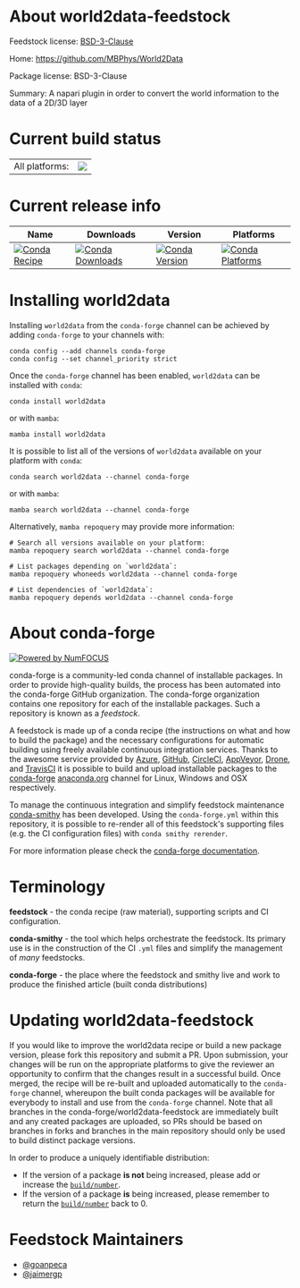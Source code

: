 About world2data-feedstock
==========================

Feedstock license: [BSD-3-Clause](https://github.com/conda-forge/world2data-feedstock/blob/main/LICENSE.txt)

Home: https://github.com/MBPhys/World2Data

Package license: BSD-3-Clause

Summary: A napari plugin in order to convert the world information to the data of a 2D/3D layer

Current build status
====================


<table><tr><td>All platforms:</td>
    <td>
      <a href="https://dev.azure.com/conda-forge/feedstock-builds/_build/latest?definitionId=15406&branchName=main">
        <img src="https://dev.azure.com/conda-forge/feedstock-builds/_apis/build/status/world2data-feedstock?branchName=main">
      </a>
    </td>
  </tr>
</table>

Current release info
====================

| Name | Downloads | Version | Platforms |
| --- | --- | --- | --- |
| [![Conda Recipe](https://img.shields.io/badge/recipe-world2data-green.svg)](https://anaconda.org/conda-forge/world2data) | [![Conda Downloads](https://img.shields.io/conda/dn/conda-forge/world2data.svg)](https://anaconda.org/conda-forge/world2data) | [![Conda Version](https://img.shields.io/conda/vn/conda-forge/world2data.svg)](https://anaconda.org/conda-forge/world2data) | [![Conda Platforms](https://img.shields.io/conda/pn/conda-forge/world2data.svg)](https://anaconda.org/conda-forge/world2data) |

Installing world2data
=====================

Installing `world2data` from the `conda-forge` channel can be achieved by adding `conda-forge` to your channels with:

```
conda config --add channels conda-forge
conda config --set channel_priority strict
```

Once the `conda-forge` channel has been enabled, `world2data` can be installed with `conda`:

```
conda install world2data
```

or with `mamba`:

```
mamba install world2data
```

It is possible to list all of the versions of `world2data` available on your platform with `conda`:

```
conda search world2data --channel conda-forge
```

or with `mamba`:

```
mamba search world2data --channel conda-forge
```

Alternatively, `mamba repoquery` may provide more information:

```
# Search all versions available on your platform:
mamba repoquery search world2data --channel conda-forge

# List packages depending on `world2data`:
mamba repoquery whoneeds world2data --channel conda-forge

# List dependencies of `world2data`:
mamba repoquery depends world2data --channel conda-forge
```


About conda-forge
=================

[![Powered by
NumFOCUS](https://img.shields.io/badge/powered%20by-NumFOCUS-orange.svg?style=flat&colorA=E1523D&colorB=007D8A)](https://numfocus.org)

conda-forge is a community-led conda channel of installable packages.
In order to provide high-quality builds, the process has been automated into the
conda-forge GitHub organization. The conda-forge organization contains one repository
for each of the installable packages. Such a repository is known as a *feedstock*.

A feedstock is made up of a conda recipe (the instructions on what and how to build
the package) and the necessary configurations for automatic building using freely
available continuous integration services. Thanks to the awesome service provided by
[Azure](https://azure.microsoft.com/en-us/services/devops/), [GitHub](https://github.com/),
[CircleCI](https://circleci.com/), [AppVeyor](https://www.appveyor.com/),
[Drone](https://cloud.drone.io/welcome), and [TravisCI](https://travis-ci.com/)
it is possible to build and upload installable packages to the
[conda-forge](https://anaconda.org/conda-forge) [anaconda.org](https://anaconda.org/)
channel for Linux, Windows and OSX respectively.

To manage the continuous integration and simplify feedstock maintenance
[conda-smithy](https://github.com/conda-forge/conda-smithy) has been developed.
Using the ``conda-forge.yml`` within this repository, it is possible to re-render all of
this feedstock's supporting files (e.g. the CI configuration files) with ``conda smithy rerender``.

For more information please check the [conda-forge documentation](https://conda-forge.org/docs/).

Terminology
===========

**feedstock** - the conda recipe (raw material), supporting scripts and CI configuration.

**conda-smithy** - the tool which helps orchestrate the feedstock.
                   Its primary use is in the construction of the CI ``.yml`` files
                   and simplify the management of *many* feedstocks.

**conda-forge** - the place where the feedstock and smithy live and work to
                  produce the finished article (built conda distributions)


Updating world2data-feedstock
=============================

If you would like to improve the world2data recipe or build a new
package version, please fork this repository and submit a PR. Upon submission,
your changes will be run on the appropriate platforms to give the reviewer an
opportunity to confirm that the changes result in a successful build. Once
merged, the recipe will be re-built and uploaded automatically to the
`conda-forge` channel, whereupon the built conda packages will be available for
everybody to install and use from the `conda-forge` channel.
Note that all branches in the conda-forge/world2data-feedstock are
immediately built and any created packages are uploaded, so PRs should be based
on branches in forks and branches in the main repository should only be used to
build distinct package versions.

In order to produce a uniquely identifiable distribution:
 * If the version of a package **is not** being increased, please add or increase
   the [``build/number``](https://docs.conda.io/projects/conda-build/en/latest/resources/define-metadata.html#build-number-and-string).
 * If the version of a package **is** being increased, please remember to return
   the [``build/number``](https://docs.conda.io/projects/conda-build/en/latest/resources/define-metadata.html#build-number-and-string)
   back to 0.

Feedstock Maintainers
=====================

* [@goanpeca](https://github.com/goanpeca/)
* [@jaimergp](https://github.com/jaimergp/)


